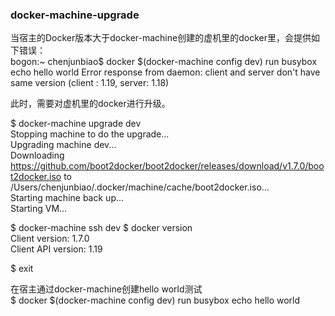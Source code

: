 ### docker-machine-upgrade

当宿主的Docker版本大于docker-machine创建的虚机里的docker里，会提供如下错误：  
bogon:~ chenjunbiao$ docker $(docker-machine config dev) run busybox echo hello world
Error response from daemon: client and server don't have same version (client : 1.19, server: 1.18)

此时，需要对虚机里的docker进行升级。

$ docker-machine upgrade dev  
Stopping machine to do the upgrade...  
Upgrading machine dev...  
Downloading https://github.com/boot2docker/boot2docker/releases/download/v1.7.0/boot2docker.iso to /Users/chenjunbiao/.docker/machine/cache/boot2docker.iso...  
Starting machine back up...  
Starting VM...  

$ docker-machine ssh dev
$ docker version  
Client version: 1.7.0  
Client API version: 1.19  

$ exit  

在宿主通过docker-machine创建hello world测试  
$ docker $(docker-machine config dev) run busybox echo hello world
